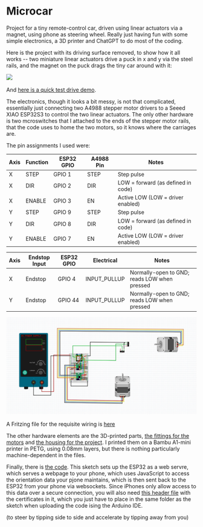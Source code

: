 # Microcar
Project for a tiny remote-control car, driven using linear actuators via a magnet, using phone as steering wheel.  Really just having fun with some simple electronics, a 3D printer and ChatGPT to do most of the coding.  

Here is the project with its driving surface removed, to show how it all works -- two miniature linear actuators drive a puck in x and y via the steel rails, and the magnet on the puck drags the tiny car around with it:

<img src=https://github.com/astromikemerri/Microcar/blob/main/Topless.jpg width=500>

And <A href=https://github.com/astromikemerri/Microcar/blob/main/Testdrive.mov>here is a quick test drive demo</a>.

The electronics, though it looks a bit messy, is not that complicated, essentially just connecting two A4988 stepper motor drivers to a Seeed XIAO ESP32S3 to control the two linear actuators.  The only other hardware is two mcroswitches that I attached to the ends of the stepper motor rails, that the code uses to home the two motors, so it knows where the carriages are.

The pin assignments I used were:
<!-- Stepper Driver Connections -->
<table>
  <thead>
    <tr>
      <th>Axis</th>
      <th>Function</th>
      <th>ESP32 GPIO</th>
      <th>A4988 Pin</th>
      <th>Notes</th>
    </tr>
  </thead>
  <tbody>
    <tr>
      <td>X</td>
      <td>STEP</td>
      <td>GPIO 1</td>
      <td>STEP</td>
      <td>Step pulse</td>
    </tr>
    <tr>
      <td>X</td>
      <td>DIR</td>
      <td>GPIO 2</td>
      <td>DIR</td>
      <td>LOW = forward (as defined in code)</td>
    </tr>
    <tr>
      <td>X</td>
      <td>ENABLE</td>
      <td>GPIO 3</td>
      <td>EN</td>
      <td>Active LOW (LOW = driver enabled)</td>
    </tr>
    <tr>
      <td>Y</td>
      <td>STEP</td>
      <td>GPIO 9</td>
      <td>STEP</td>
      <td>Step pulse</td>
    </tr>
    <tr>
      <td>Y</td>
      <td>DIR</td>
      <td>GPIO 8</td>
      <td>DIR</td>
      <td>LOW = forward (as defined in code)</td>
    </tr>
    <tr>
      <td>Y</td>
      <td>ENABLE</td>
      <td>GPIO 7</td>
      <td>EN</td>
      <td>Active LOW (LOW = driver enabled)</td>
    </tr>
  </tbody>
</table>

<!-- Endstop Switches -->
<table>
  <thead>
    <tr>
      <th>Axis</th>
      <th>Endstop Input</th>
      <th>ESP32 GPIO</th>
      <th>Electrical</th>
      <th>Notes</th>
    </tr>
  </thead>
  <tbody>
    <tr>
      <td>X</td>
      <td>Endstop</td>
      <td>GPIO 4</td>
      <td>INPUT_PULLUP</td>
      <td>Normally-open to GND; reads LOW when pressed</td>
    </tr>
    <tr>
      <td>Y</td>
      <td>Endstop</td>
      <td>GPIO 44</td>
      <td>INPUT_PULLUP</td>
      <td>Normally-open to GND; reads LOW when pressed</td>
    </tr>
  </tbody>
</table>

<img src=https://github.com/astromikemerri/Microcar/blob/main/circuitwiring.jpg>

A Fritzing file for the requisite wiring is <A href=https://github.com/astromikemerri/Microcar/blob/main/microcar.fzz> here</a>

The other hardware elements are the 3D-printed parts, <A href=https://github.com/astromikemerri/Microcar/blob/main/MotorFittings.3mf>the fittings for the motors</a> and <A href=https://github.com/astromikemerri/Microcar/blob/main/housing.3mf>the housing for the project</a>. I printed them on a Bambu A1-mini printer in PETG, using 0.08mm layers, but there is nothing particularly machine-dependent in the files.

Finally, there is <A href=https://github.com/astromikemerri/Microcar/blob/main/XXX>the code</a>.  This sketch sets up the ESP32 as a web servre, which serves a webpage to your phone, which uses JavaScript to access the orientation data your pjone maintains, which is then sent back to the ESP32 from your phone via websockets.  Since iPhones only allow access to this data over a secure connection, you will also need <A href=https://github.com/astromikemerri/Microcar/blob/main/XXX>this header file</a> with the certificates in it, which you just have to place in the same folder as the sketch when uploading the code ising the Arduino IDE.

(to steer by tipping side to side and accelerate by tipping away from you)
